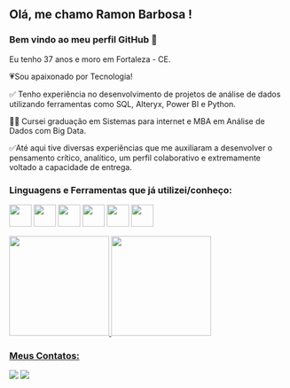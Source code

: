 ## Olá, me chamo Ramon Barbosa ! 
### Bem vindo ao meu perfil GitHub 👋


Eu tenho 37 anos e moro em Fortaleza - CE.

:heartpulse:Sou apaixonado por Tecnologia!

:white_check_mark: Tenho experiência no desenvolvimento de projetos de análise de dados utilizando ferramentas como SQL, Alteryx, Power BI e Python.

:man_student: Cursei graduação em Sistemas para internet e MBA em Análise de Dados com Big Data.

:white_check_mark:Até aqui tive diversas experiências que me auxiliaram a desenvolver o pensamento crítico, analítico, um perfil colaborativo e extremamente voltado a capacidade de entrega.

### Linguagens e Ferramentas que já utilizei/conheço:

<img src="https://cdn.jsdelivr.net/gh/devicons/devicon/icons/jupyter/jupyter-original-wordmark.svg" width="40" height="40"/>   <img src="https://cdn.jsdelivr.net/gh/devicons/devicon/icons/python/python-original-wordmark.svg"  width="40" height="40"/>    <img src="https://cdn.jsdelivr.net/gh/devicons/devicon/icons/mysql/mysql-original-wordmark.svg" width="40" height="40"/>       <img src="https://cdn.jsdelivr.net/gh/devicons/devicon/icons/sqlite/sqlite-original-wordmark.svg"  width="40" height="40"/>         <img src="https://cdn.jsdelivr.net/gh/devicons/devicon/icons/javascript/javascript-original.svg" width="40" height="40"/>       <img src="https://powerbi.microsoft.com/pictures/application-logos/svg/powerbi.svg" width="40" height="40"/> 





<div>
<a href="https://github.com/ramonbarrbosa">
<img height="180em" src="https://github-readme-stats.vercel.app/api/top-langs/?username=ramonbarrbosa&layout=compact&langs_count=7&theme=dracula"/>
<img height="180em" src="https://github-readme-stats.vercel.app/api?username=ClertonAlmeida&show_icons=true&theme=dracula&include_all_commits=true&count_private=true"/>
</div>

       
### Meus Contatos:

<div>
<a href = "mailto:ramonlbarrbosa@gmail.com"><img src="https://img.shields.io/badge/Gmail-D14836?style=for-the-badge&logo=gmail&logoColor=white" target="_blank"></a>
<a href="https://www.linkedin.com/in/ramonlima/" target="_blank"><img src="https://img.shields.io/badge/-LinkedIn-%230077B5?style=for-the-badge&logo=linkedin&logoColor=white" target="_blank"></a>   
</div>
